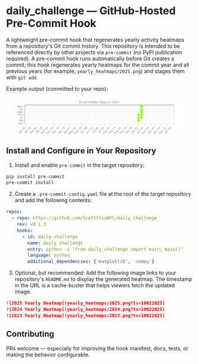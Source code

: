 # daily_challenge — GitHub-Hosted Pre-Commit Hook

A lightweight pre-commit hook that regenerates yearly activity heatmaps from a repository's Git commit history. 
This repository is intended to be referenced directly by other projects via `pre-commit` (no PyPI publication required).
A pre-commit hook runs automatically before Git creates a commit; this hook regenerates yearly heatmaps for the commit year and all previous years (for example, `yearly_heatmaps/2025.png`) and stages them with `git add`.

Example output (committed to your repo):

![2025 Yearly Heatmap](yearly_heatmaps/2025.png?ts=10142025)

## Install and Configure in Your Repository

1. Install and enable `pre-commit` in the target repository:

```bash
pip install pre-commit
pre-commit install
```

2. Create a `.pre-commit-config.yaml` file at the root of the target repository and add the following contents:

```yaml
repos:
  - repo: https://github.com/ScottChiuNYC/daily_challenge
    rev: v0.1.3
    hooks:
      - id: daily-challenge
        name: daily challenge
        entry: python -c "from daily_challenge import main; main()"
        language: python
        additional_dependencies: ['matplotlib', 'numpy']
```

3. Optional, but recommended: Add the following image links to your repository's `README.md` to display the generated heatmap. The timestamp in the URL is a cache-buster that helps viewers fetch the updated image.

```md
![2025 Yearly Heatmap](yearly_heatmaps/2025.png?ts=10022025)
![2024 Yearly Heatmap](yearly_heatmaps/2024.png?ts=10022025)
![2023 Yearly Heatmap](yearly_heatmaps/2023.png?ts=10022025)
```

## Contributing

PRs welcome — especially for improving the hook manifest, docs, tests, or making the behavior configurable.

